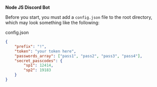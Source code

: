 **Node JS Discord Bot**

Before you start, you must add a `config.json` file to the root directory, which may look something like the following:


config.json
```json
{
	"prefix": "!",
	"token": "your token here",
	"passwords_array": ["pass1", "pass2", "pass3", "pass4"],
	"secret_passcodes": {
		"sp1": 12414,
		"sp2": 19183
	}
}
```
